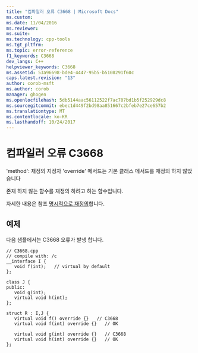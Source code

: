 ```yaml
---
title: "컴파일러 오류 C3668 | Microsoft Docs"
ms.custom: 
ms.date: 11/04/2016
ms.reviewer: 
ms.suite: 
ms.technology: cpp-tools
ms.tgt_pltfrm: 
ms.topic: error-reference
f1_keywords: C3668
dev_langs: C++
helpviewer_keywords: C3668
ms.assetid: 53a96698-bde4-4447-95b5-b5108291f60c
caps.latest.revision: "13"
author: corob-msft
ms.author: corob
manager: ghogen
ms.openlocfilehash: 5db5144aac56112522f7ac707bd1b5f252929dc8
ms.sourcegitcommit: ebec1d449f2bd98aa851667c2bfeb7e27ce657b2
ms.translationtype: MT
ms.contentlocale: ko-KR
ms.lasthandoff: 10/24/2017
---
```

# <a name="compiler-error-c3668"></a>컴파일러 오류 C3668
'method': 재정의 지정자 'override' 메서드는 기본 클래스 메서드를 재정의 하지 않았습니다  
  
 존재 하지 않는 함수를 재정의 하려고 하는 함수입니다.  
  
 자세한 내용은 참조 [명시적으로 재정의](../../windows/explicit-overrides-cpp-component-extensions.md)합니다.  
  
## <a name="example"></a>예제  
 다음 샘플에서는 C3668 오류가 발생 합니다.  
  
```  
// C3668.cpp  
// compile with: /c  
__interface I {  
   void f(int);   // virtual by default  
};  
  
class J {  
public:  
   void g(int);  
   virtual void h(int);  
};  
  
struct R : I,J {  
   virtual void f() override {}   // C3668  
   virtual void f(int) override {}   // OK  
  
   virtual void g(int) override {}   // C3668  
   virtual void h(int) override {}   // OK  
};  
```
